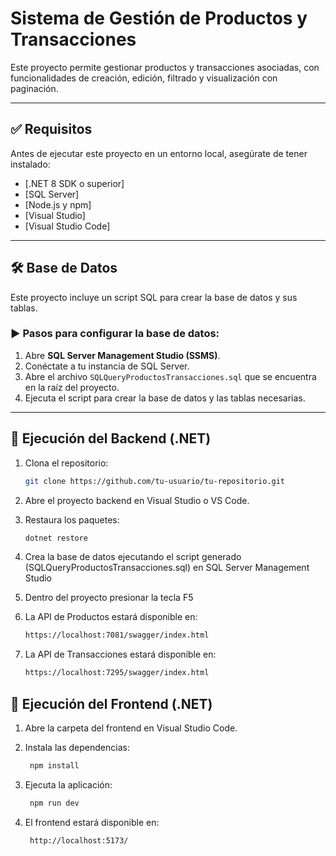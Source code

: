 # Sistema de Gestión de Productos y Transacciones

Este proyecto permite gestionar productos y transacciones asociadas, con funcionalidades de creación, edición, filtrado y visualización con paginación.

---

## ✅ Requisitos

Antes de ejecutar este proyecto en un entorno local, asegúrate de tener instalado:

- [.NET 8 SDK o superior]
- [SQL Server]
- [Node.js y npm]
- [Visual Studio]
- [Visual Studio Code]
---

## 🛠️ Base de Datos

Este proyecto incluye un script SQL para crear la base de datos y sus tablas.

### ▶️ Pasos para configurar la base de datos:

1. Abre **SQL Server Management Studio (SSMS)**.
2. Conéctate a tu instancia de SQL Server.
3. Abre el archivo `SQLQueryProductosTransacciones.sql` que se encuentra en la raíz del proyecto.
4. Ejecuta el script para crear la base de datos y las tablas necesarias.

---

## 🚀 Ejecución del Backend (.NET)

1. Clona el repositorio:
   ```bash
   git clone https://github.com/tu-usuario/tu-repositorio.git

2. Abre el proyecto backend en Visual Studio o VS Code.

3. Restaura los paquetes:
    ```bash
   dotnet restore

4. Crea la base de datos ejecutando el script generado (SQLQueryProductosTransacciones.sql) en SQL Server Management Studio

5. Dentro del proyecto presionar la tecla F5

6. La API de Productos estará disponible en:
   ```bash
   https://localhost:7081/swagger/index.html
7. La API de Transacciones estará disponible en:
    ```bash
   https://localhost:7295/swagger/index.html

## 🚀 Ejecución del Frontend (.NET)

1. Abre la carpeta del frontend en Visual Studio Code.
   
3. Instala las dependencias:
   ```bash
    npm install

4. Ejecuta la aplicación:
   ```bash
    npm run dev
   
5. El frontend estará disponible en:
   ```bash
    http://localhost:5173/
